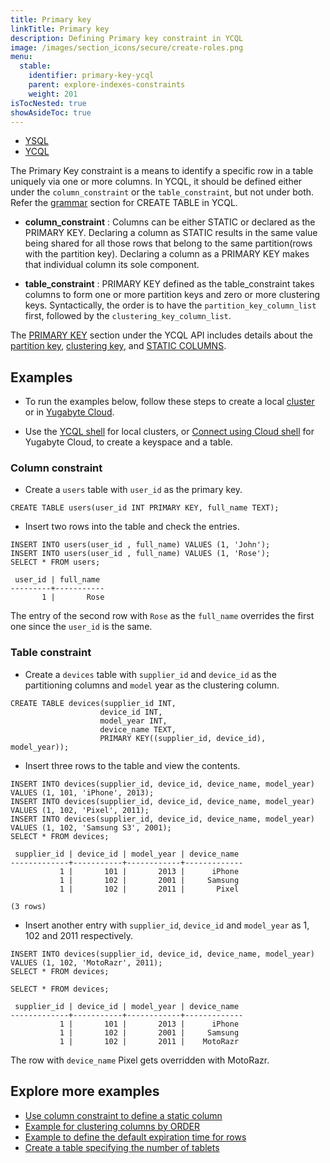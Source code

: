 ```yaml
---
title: Primary key
linkTitle: Primary key
description: Defining Primary key constraint in YCQL
image: /images/section_icons/secure/create-roles.png
menu:
  stable:
    identifier: primary-key-ycql
    parent: explore-indexes-constraints
    weight: 201
isTocNested: true
showAsideToc: true
---
```


<ul class="nav nav-tabs-alt nav-tabs-yb">
  <li >
    <a href="../primary-key-ysql/" class="nav-link">
      <i class="icon-postgres" aria-hidden="true"></i>
      YSQL
    </a>
  </li>

  <li >
    <a href="../primary-key-ycql/" class="nav-link active">
      <i class="icon-cassandra" aria-hidden="true"></i>
      YCQL
    </a>
  </li>
</ul>

The Primary Key constraint is a means to identify a specific row in a table uniquely via one or more columns. In YCQL, it should be defined either under the `column_constraint` or the `table_constraint`, but not under both. Refer the [grammar](../../../api/ycql/ddl_create_table/#grammar) section for CREATE TABLE in YCQL.

- **column_constraint** : Columns can be either STATIC or declared as the PRIMARY KEY. Declaring a column as STATIC results in the same value being shared for all those rows that belong to the same partition(rows with the partition key). Declaring a column as a PRIMARY KEY makes that individual column its sole component.

- **table_constraint** : PRIMARY KEY defined as the table_constraint takes columns to form one or more partition keys and zero or more clustering keys. Syntactically, the order is to have the `partition_key_column_list` first, followed by the `clustering_key_column_list`.

The [PRIMARY KEY](../../../api/ycql/ddl_create_table/#primary-key) section under the YCQL API includes details about the [partition key](../../../api/ycql/ddl_create_table/#partition-key), [clustering key](../../../api/ycql/ddl_create_table/#clustering-key), and [STATIC COLUMNS](../../../api/ycql/ddl_create_table/#static-columns).

## Examples

- To run the examples below, follow these steps to create a local [cluster](/latest/quick-start/) or in [Yugabyte Cloud](/latest/yugabyte-cloud/cloud-connect/).

- Use the [YCQL shell](/latest/admin/ycqlsh/) for local clusters, or [Connect using Cloud shell](/latest/yugabyte-cloud/cloud-connect/connect-cloud-shell/) for Yugabyte Cloud, to create a keyspace and a table.

### Column constraint

- Create a `users` table with `user_id` as the primary key.

```cql
CREATE TABLE users(user_id INT PRIMARY KEY, full_name TEXT);
```

- Insert two rows into the table and check the entries.

```cql
INSERT INTO users(user_id , full_name) VALUES (1, 'John');
INSERT INTO users(user_id , full_name) VALUES (1, 'Rose');
SELECT * FROM users;
```

```output
 user_id | full_name
---------+-----------
       1 |       Rose
```

The entry of the second row with `Rose` as the `full_name` overrides the first one since the `user_id` is the same.

### Table constraint

- Create a `devices` table with `supplier_id` and `device_id` as the partitioning columns and `model` year as the clustering column.

```cql
CREATE TABLE devices(supplier_id INT,
                    device_id INT,
                    model_year INT,
                    device_name TEXT,
                    PRIMARY KEY((supplier_id, device_id), model_year));

```

- Insert three rows to the table and view the contents.

```cql
INSERT INTO devices(supplier_id, device_id, device_name, model_year) VALUES (1, 101, 'iPhone', 2013);
INSERT INTO devices(supplier_id, device_id, device_name, model_year) VALUES (1, 102, 'Pixel', 2011);
INSERT INTO devices(supplier_id, device_id, device_name, model_year) VALUES (1, 102, 'Samsung S3', 2001);
SELECT * FROM devices;
```

```output
 supplier_id | device_id | model_year | device_name
-------------+-----------+------------+-------------
           1 |       101 |       2013 |      iPhone
           1 |       102 |       2001 |     Samsung
           1 |       102 |       2011 |       Pixel

(3 rows)
```

- Insert another entry with `supplier_id`, `device_id` and `model_year` as 1, 102 and 2011 respectively.

```cql
INSERT INTO devices(supplier_id, device_id, device_name, model_year) VALUES (1, 102, 'MotoRazr', 2011);
SELECT * FROM devices;
```

```output
SELECT * FROM devices;

 supplier_id | device_id | model_year | device_name
-------------+-----------+------------+-------------
           1 |       101 |       2013 |      iPhone
           1 |       102 |       2001 |     Samsung
           1 |       102 |       2011 |    MotoRazr
```

The row with `device_name` Pixel gets overridden with MotoRazr.

## Explore more examples

- [Use column constraint to define a static column](../../../api/ycql/ddl_create_table/#use-column-constraint-to-define-a-static-column)
- [Example for clustering columns by ORDER](../../../api/ycql/ddl_create_table/#use-table-property-to-define-the-order-ascending-or-descending-for-clustering-columns)
- [Example to define the default expiration time for rows](../../../api/ycql/ddl_create_table/#use-table-property-to-define-the-default-expiration-time-for-rows)
- [Create a table specifying the number of tablets](../../../api/ycql/ddl_create_table/#create-a-table-specifying-the-number-of-tablets)
